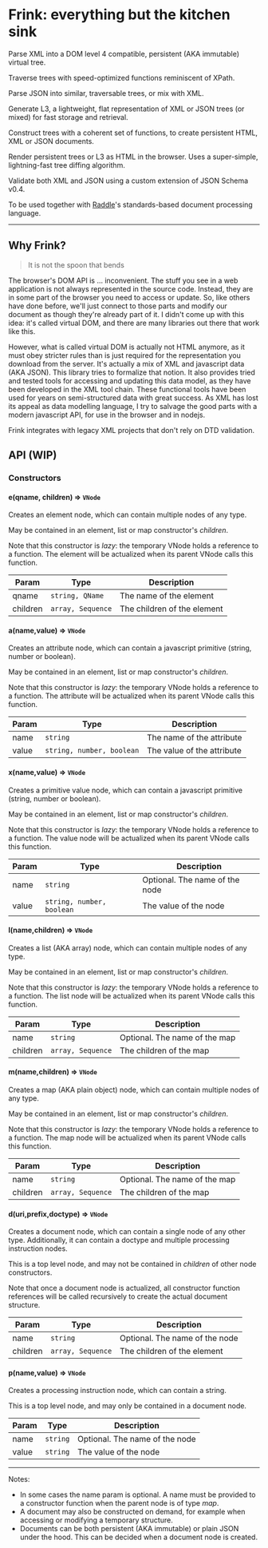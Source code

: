 # Frink: everything but the kitchen sink

Parse XML into a DOM level 4 compatible, persistent (AKA immutable) virtual tree. 

Traverse trees with speed-optimized functions reminiscent of XPath.

Parse JSON into similar, traversable trees, or mix with XML.

Generate L3, a lightweight, flat representation of XML or JSON trees (or mixed) for fast storage and retrieval.

Construct trees with a coherent set of functions, to create persistent HTML, XML or JSON documents.

Render persistent trees or L3 as HTML in the browser. Uses a super-simple, lightning-fast tree diffing algorithm.

Validate both XML and JSON using a custom extension of JSON Schema v0.4.

To be used together with [Raddle](http://raddle.org)'s standards-based document processing language.

---

## Why Frink?

> It is not the spoon that bends

The browser's DOM API is ... inconvenient. The stuff you see in a web application is not always represented in the source code. Instead, they are in some part of the browser you need to access or update. So, like others have done before, we'll just connect to those parts and modify our document as though they're already part of it. I didn't come up with this idea: it's called virtual DOM, and there are many libraries out there that work like this.

However, what is called virtual DOM is actually not HTML anymore, as it must obey stricter rules than is just required for the representation you download from the server. It's actually a mix of XML and javascript data (AKA JSON). This library tries to formalize that notion. It also provides tried and tested tools for accessing and updating this data model, as they have been developed in the XML tool chain. These functional tools have been used for years on semi-structured data with great success. As XML has lost its appeal as data modelling language, I try to salvage the good parts with a modern javascript API, for use in the browser and in nodejs.

Frink integrates with legacy XML projects that don't rely on DTD validation.

## API (WIP)

### Constructors

#### e(qname, children) ⇒ <code>VNode</code>
Creates an element node, which can contain multiple nodes of any type.

May be contained in an element, list or map constructor's *children*.

Note that this constructor is *lazy*: the temporary VNode holds a reference to a function. The element will be actualized when its parent VNode calls this function.
 
| Param  | Type                | Description  |
| ------ | ------------------- | ------------ |
| qname  | <code>string, QName</code> | The name of the element |
| children | <code>array, Sequence</code> | The children of the element |

#### a(name,value) ⇒ <code>VNode</code>
Creates an attribute node, which can contain a javascript primitive (string, number or boolean).

May be contained in an element, list or map constructor's *children*.

Note that this constructor is *lazy*: the temporary VNode holds a reference to a function. The attribute will be actualized when its parent VNode calls this function.
 
| Param  | Type                | Description  |
| ------ | ------------------- | ------------ |
| name  | <code>string</code> | The name of the attribute |
| value | <code>string, number, boolean</code> | The value of the attribute |

#### x(name,value) ⇒ <code>VNode</code>
Creates a primitive value node, which can contain a javascript primitive (string, number or boolean).

May be contained in an element, list or map constructor's *children*.

Note that this constructor is *lazy*: the temporary VNode holds a reference to a function. The value node will be actualized when its parent VNode calls this function.
 
| Param  | Type                | Description  |
| ------ | ------------------- | ------------ |
| name  | <code>string</code> | Optional. The name of the node |
| value | <code>string, number, boolean</code> | The value of the node |

#### l(name,children) ⇒ <code>VNode</code>
Creates a list (AKA array) node, which can contain multiple nodes of any type.

May be contained in an element, list or map constructor's *children*.

Note that this constructor is *lazy*: the temporary VNode holds a reference to a function. The list node will be actualized when its parent VNode calls this function.
 
| Param  | Type                | Description  |
| ------ | ------------------- | ------------ |
| name  | <code>string</code> | Optional. The name of the map |
| children | <code>array, Sequence</code> | The children of the map |

#### m(name,children) ⇒ <code>VNode</code>
Creates a map (AKA plain object) node, which can contain multiple nodes of any type.

May be contained in an element, list or map constructor's *children*.

Note that this constructor is *lazy*: the temporary VNode holds a reference to a function. The map node will be actualized when its parent VNode calls this function.
 
| Param  | Type                | Description  |
| ------ | ------------------- | ------------ |
| name  | <code>string</code> | Optional. The name of the map |
| children | <code>array, Sequence</code> | The children of the map |

#### d(uri,prefix,doctype) ⇒ <code>VNode</code>
Creates a document node, which can contain a single node of any other type. Additionally, it can contain a doctype and multiple processing instruction nodes.

This is a top level node, and may not be contained in *children* of other node constructors.

Note that once a document node is actualized, all constructor function references will be called recursively to create the actual document structure.

| Param  | Type                | Description  |
| ------ | ------------------- | ------------ |
| name  | <code>string</code> | Optional. The name of the node |
| children | <code>array, Sequence</code> | The children of the element |

#### p(name,value) ⇒ <code>VNode</code>
Creates a processing instruction node, which can contain a string.

This is a top level node, and may only be contained in a document node.

| Param  | Type                | Description  |
| ------ | ------------------- | ------------ |
| name  | <code>string</code> | Optional. The name of the node |
| value | <code>string</code> | The value of the node |

___

Notes:

* In some cases the name param is optional. A name must be provided to a constructor function when the parent node is of type *map*.
* A document may also be constructed on demand, for example when accessing or modifying a temporary structure.
* Documents can be both persistent (AKA immutable) or plain JSON under the hood. This can be decided when a document node is created.

